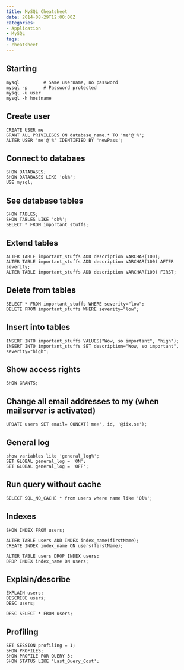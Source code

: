 ```yaml
---
title: MySQL Cheatsheet
date: 2014-08-29T12:00:00Z
categories:
- Application
- MySQL
tags:
- cheatsheet
---
```

## Starting
    mysql         # Same username, no password
    mysql -p      # Password protected
    mysql -u user
    mysql -h hostname

## Create user
```
CREATE USER me
GRANT ALL PRIVILEGES ON database_name.* TO 'me'@'%';
ALTER USER 'me'@'%' IDENTIFIED BY 'newPass';
```

## Connect to databaes
    SHOW DATABASES;
    SHOW DATABASES LIKE 'ok%';
    USE mysql;

## See database tables
    SHOW TABLES;
    SHOW TABLES LIKE 'ok%';
    SELECT * FROM important_stuffs;

## Extend tables
    ALTER TABLE important_stuffs ADD description VARCHAR(100);
    ALTER TABLE important_stuffs ADD description VARCHAR(100) AFTER severity;
    ALTER TABLE important_stuffs ADD description VARCHAR(100) FIRST;

## Delete from tables
    SELECT * FROM important_stuffs WHERE severity="low";
    DELETE FROM important_stuffs WHERE severity="low";

## Insert into tables
    INSERT INTO important_stuffs VALUES("Wow, so important", "high");
    INSERT INTO important_stuffs SET description="Wow, so important", severity="high";

## Show access rights
    SHOW GRANTS;

## Change all email addresses to my  (when mailserver is activated)
    UPDATE users SET email= CONCAT('me+', id, '@iix.se');

## General log
    show variables like 'general_log%';
    SET GLOBAL general_log = 'ON';
    SET GLOBAL general_log = 'OFF';

## Run query without cache
    SELECT SQL_NO_CACHE * from users where name like 'Ol%';

## Indexes
    SHOW INDEX FROM users;

    ALTER TABLE users ADD INDEX index_name(firstName);
    CREATE INDEX index_name ON users(firstName);
    
    ALTER TABLE users DROP INDEX users;
    DROP INDEX index_name ON users;

## Explain/describe
    EXPLAIN users;
    DESCRIBE users;
    DESC users;

    DESC SELECT * FROM users;

## Profiling
    SET SESSION profiling = 1;
    SHOW PROFILES;
    SHOW PROFILE FOR QUERY 3;
    SHOW STATUS LIKE 'Last_Query_Cost';

